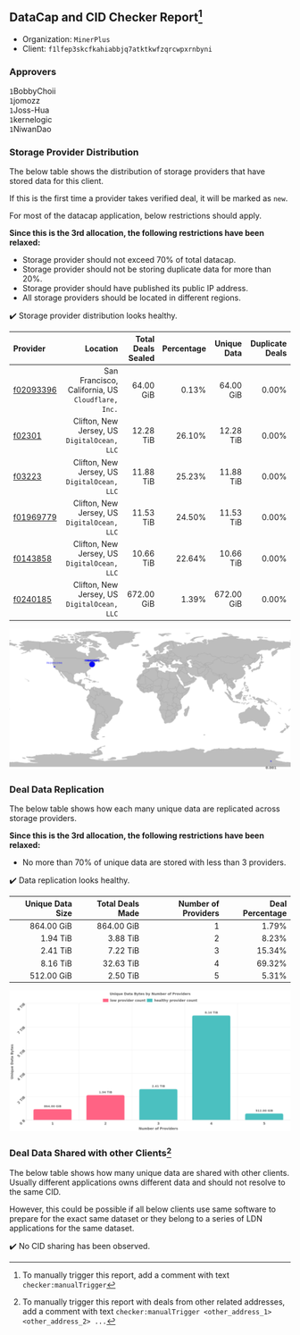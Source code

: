 ## DataCap and CID Checker Report[^1]
 - Organization: `MinerPlus`
 - Client: `f1lfep3skcfkahiabbjq7atktkwfzqrcwpxrnbyni`
### Approvers
`1`BobbyChoii<br/>`1`jomozz<br/>`1`Joss-Hua<br/>`1`kernelogic<br/>`1`NiwanDao

### Storage Provider Distribution
The below table shows the distribution of storage providers that have stored data for this client.

If this is the first time a provider takes verified deal, it will be marked as `new`.

For most of the datacap application, below restrictions should apply.

**Since this is the 3rd allocation, the following restrictions have been relaxed:**
 - Storage provider should not exceed 70% of total datacap.
 - Storage provider should not be storing duplicate data for more than 20%.
 - Storage provider should have published its public IP address.
 - All storage providers should be located in different regions.

✔️ Storage provider distribution looks healthy.

| Provider                                              |                                             Location | Total Deals Sealed | Percentage | Unique Data | Duplicate Deals |
| :---------------------------------------------------- | ---------------------------------------------------: | -----------------: | ---------: | ----------: | --------------: |
| [f02093396](https://filfox.info/en/address/f02093396) | San Francisco, California, US<br/>`Cloudflare, Inc.` |          64.00 GiB |      0.13% |   64.00 GiB |           0.00% |
| [f02301](https://filfox.info/en/address/f02301)       |      Clifton, New Jersey, US<br/>`DigitalOcean, LLC` |          12.28 TiB |     26.10% |   12.28 TiB |           0.00% |
| [f03223](https://filfox.info/en/address/f03223)       |      Clifton, New Jersey, US<br/>`DigitalOcean, LLC` |          11.88 TiB |     25.23% |   11.88 TiB |           0.00% |
| [f01969779](https://filfox.info/en/address/f01969779) |      Clifton, New Jersey, US<br/>`DigitalOcean, LLC` |          11.53 TiB |     24.50% |   11.53 TiB |           0.00% |
| [f0143858](https://filfox.info/en/address/f0143858)   |      Clifton, New Jersey, US<br/>`DigitalOcean, LLC` |          10.66 TiB |     22.64% |   10.66 TiB |           0.00% |
| [f0240185](https://filfox.info/en/address/f0240185)   |      Clifton, New Jersey, US<br/>`DigitalOcean, LLC` |         672.00 GiB |      1.39% |  672.00 GiB |           0.00% |

<img src="https://raw.githubusercontent.com/data-preservation-programs/filplus-checker-assets/main/filecoin-project/filecoin-plus-large-datasets/issues/1840/1690945160709.png"/>

### Deal Data Replication
The below table shows how each many unique data are replicated across storage providers.


**Since this is the 3rd allocation, the following restrictions have been relaxed:**
- No more than 70% of unique data are stored with less than 3 providers.

✔️ Data replication looks healthy.

| Unique Data Size | Total Deals Made | Number of Providers | Deal Percentage |
| ---------------: | ---------------: | ------------------: | --------------: |
|       864.00 GiB |       864.00 GiB |                   1 |           1.79% |
|         1.94 TiB |         3.88 TiB |                   2 |           8.23% |
|         2.41 TiB |         7.22 TiB |                   3 |          15.34% |
|         8.16 TiB |        32.63 TiB |                   4 |          69.32% |
|       512.00 GiB |         2.50 TiB |                   5 |           5.31% |

<img src="https://raw.githubusercontent.com/data-preservation-programs/filplus-checker-assets/main/filecoin-project/filecoin-plus-large-datasets/issues/1840/1690945161465.png"/>

### Deal Data Shared with other Clients[^3]
The below table shows how many unique data are shared with other clients.
Usually different applications owns different data and should not resolve to the same CID.

However, this could be possible if all below clients use same software to prepare for the exact same dataset or they belong to a series of LDN applications for the same dataset.

✔️ No CID sharing has been observed.

[^1]: To manually trigger this report, add a comment with text `checker:manualTrigger`

[^2]: Deals from those addresses are combined into this report as they are specified with `checker:manualTrigger`

[^3]: To manually trigger this report with deals from other related addresses, add a comment with text `checker:manualTrigger <other_address_1> <other_address_2> ...`
